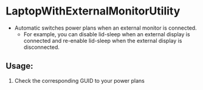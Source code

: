 # LaptopWithExternalMonitorUtility
- Automatic switches power plans when an external monitor is connected.
    - For example, you can disable lid-sleep when an external display is connected and re-enable lid-sleep when the external display is disconnected.
## Usage:
1. Check the corresponding GUID to your power plans
